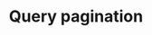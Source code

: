 ---
id: query_pagination
title: Query pagination
sidebar_label: Query pagination
slug: /basics/query_pagination
---